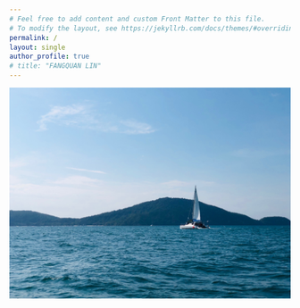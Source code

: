```yaml
---
# Feel free to add content and custom Front Matter to this file.
# To modify the layout, see https://jekyllrb.com/docs/themes/#overriding-theme-defaults
permalink: /
layout: single
author_profile: true
# title: "FANGQUAN LIN"
---
```

![avatar](/assets/images/phuket1.jpg)
